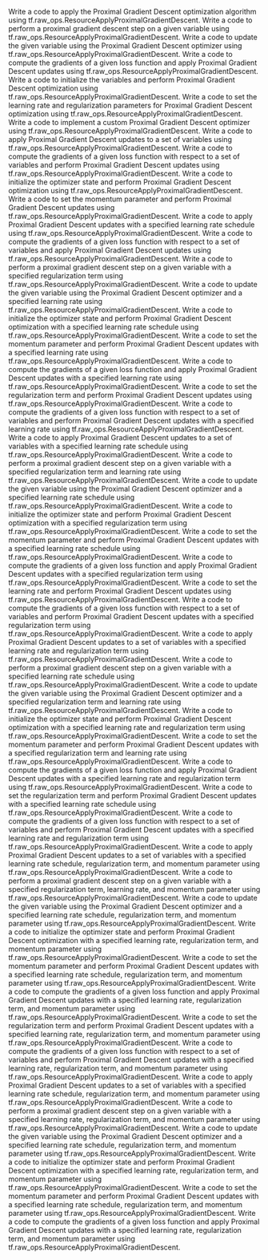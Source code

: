 Write a code to apply the Proximal Gradient Descent optimization algorithm using tf.raw_ops.ResourceApplyProximalGradientDescent.
Write a code to perform a proximal gradient descent step on a given variable using tf.raw_ops.ResourceApplyProximalGradientDescent.
Write a code to update the given variable using the Proximal Gradient Descent optimizer using tf.raw_ops.ResourceApplyProximalGradientDescent.
Write a code to compute the gradients of a given loss function and apply Proximal Gradient Descent updates using tf.raw_ops.ResourceApplyProximalGradientDescent.
Write a code to initialize the variables and perform Proximal Gradient Descent optimization using tf.raw_ops.ResourceApplyProximalGradientDescent.
Write a code to set the learning rate and regularization parameters for Proximal Gradient Descent optimization using tf.raw_ops.ResourceApplyProximalGradientDescent.
Write a code to implement a custom Proximal Gradient Descent optimizer using tf.raw_ops.ResourceApplyProximalGradientDescent.
Write a code to apply Proximal Gradient Descent updates to a set of variables using tf.raw_ops.ResourceApplyProximalGradientDescent.
Write a code to compute the gradients of a given loss function with respect to a set of variables and perform Proximal Gradient Descent updates using tf.raw_ops.ResourceApplyProximalGradientDescent.
Write a code to initialize the optimizer state and perform Proximal Gradient Descent optimization using tf.raw_ops.ResourceApplyProximalGradientDescent.
Write a code to set the momentum parameter and perform Proximal Gradient Descent updates using tf.raw_ops.ResourceApplyProximalGradientDescent.
Write a code to apply Proximal Gradient Descent updates with a specified learning rate schedule using tf.raw_ops.ResourceApplyProximalGradientDescent.
Write a code to compute the gradients of a given loss function with respect to a set of variables and apply Proximal Gradient Descent updates using tf.raw_ops.ResourceApplyProximalGradientDescent.
Write a code to perform a proximal gradient descent step on a given variable with a specified regularization term using tf.raw_ops.ResourceApplyProximalGradientDescent.
Write a code to update the given variable using the Proximal Gradient Descent optimizer and a specified learning rate using tf.raw_ops.ResourceApplyProximalGradientDescent.
Write a code to initialize the optimizer state and perform Proximal Gradient Descent optimization with a specified learning rate schedule using tf.raw_ops.ResourceApplyProximalGradientDescent.
Write a code to set the momentum parameter and perform Proximal Gradient Descent updates with a specified learning rate using tf.raw_ops.ResourceApplyProximalGradientDescent.
Write a code to compute the gradients of a given loss function and apply Proximal Gradient Descent updates with a specified learning rate using tf.raw_ops.ResourceApplyProximalGradientDescent.
Write a code to set the regularization term and perform Proximal Gradient Descent updates using tf.raw_ops.ResourceApplyProximalGradientDescent.
Write a code to compute the gradients of a given loss function with respect to a set of variables and perform Proximal Gradient Descent updates with a specified learning rate using tf.raw_ops.ResourceApplyProximalGradientDescent.
Write a code to apply Proximal Gradient Descent updates to a set of variables with a specified learning rate schedule using tf.raw_ops.ResourceApplyProximalGradientDescent.
Write a code to perform a proximal gradient descent step on a given variable with a specified regularization term and learning rate using tf.raw_ops.ResourceApplyProximalGradientDescent.
Write a code to update the given variable using the Proximal Gradient Descent optimizer and a specified learning rate schedule using tf.raw_ops.ResourceApplyProximalGradientDescent.
Write a code to initialize the optimizer state and perform Proximal Gradient Descent optimization with a specified regularization term using tf.raw_ops.ResourceApplyProximalGradientDescent.
Write a code to set the momentum parameter and perform Proximal Gradient Descent updates with a specified learning rate schedule using tf.raw_ops.ResourceApplyProximalGradientDescent.
Write a code to compute the gradients of a given loss function and apply Proximal Gradient Descent updates with a specified regularization term using tf.raw_ops.ResourceApplyProximalGradientDescent.
Write a code to set the learning rate and perform Proximal Gradient Descent updates using tf.raw_ops.ResourceApplyProximalGradientDescent.
Write a code to compute the gradients of a given loss function with respect to a set of variables and perform Proximal Gradient Descent updates with a specified regularization term using tf.raw_ops.ResourceApplyProximalGradientDescent.
Write a code to apply Proximal Gradient Descent updates to a set of variables with a specified learning rate and regularization term using tf.raw_ops.ResourceApplyProximalGradientDescent.
Write a code to perform a proximal gradient descent step on a given variable with a specified learning rate schedule using tf.raw_ops.ResourceApplyProximalGradientDescent.
Write a code to update the given variable using the Proximal Gradient Descent optimizer and a specified regularization term and learning rate using tf.raw_ops.ResourceApplyProximalGradientDescent.
Write a code to initialize the optimizer state and perform Proximal Gradient Descent optimization with a specified learning rate and regularization term using tf.raw_ops.ResourceApplyProximalGradientDescent.
Write a code to set the momentum parameter and perform Proximal Gradient Descent updates with a specified regularization term and learning rate using tf.raw_ops.ResourceApplyProximalGradientDescent.
Write a code to compute the gradients of a given loss function and apply Proximal Gradient Descent updates with a specified learning rate and regularization term using tf.raw_ops.ResourceApplyProximalGradientDescent.
Write a code to set the regularization term and perform Proximal Gradient Descent updates with a specified learning rate schedule using tf.raw_ops.ResourceApplyProximalGradientDescent.
Write a code to compute the gradients of a given loss function with respect to a set of variables and perform Proximal Gradient Descent updates with a specified learning rate and regularization term using tf.raw_ops.ResourceApplyProximalGradientDescent.
Write a code to apply Proximal Gradient Descent updates to a set of variables with a specified learning rate schedule, regularization term, and momentum parameter using tf.raw_ops.ResourceApplyProximalGradientDescent.
Write a code to perform a proximal gradient descent step on a given variable with a specified regularization term, learning rate, and momentum parameter using tf.raw_ops.ResourceApplyProximalGradientDescent.
Write a code to update the given variable using the Proximal Gradient Descent optimizer and a specified learning rate schedule, regularization term, and momentum parameter using tf.raw_ops.ResourceApplyProximalGradientDescent.
Write a code to initialize the optimizer state and perform Proximal Gradient Descent optimization with a specified learning rate, regularization term, and momentum parameter using tf.raw_ops.ResourceApplyProximalGradientDescent.
Write a code to set the momentum parameter and perform Proximal Gradient Descent updates with a specified learning rate schedule, regularization term, and momentum parameter using tf.raw_ops.ResourceApplyProximalGradientDescent.
Write a code to compute the gradients of a given loss function and apply Proximal Gradient Descent updates with a specified learning rate, regularization term, and momentum parameter using tf.raw_ops.ResourceApplyProximalGradientDescent.
Write a code to set the regularization term and perform Proximal Gradient Descent updates with a specified learning rate, regularization term, and momentum parameter using tf.raw_ops.ResourceApplyProximalGradientDescent.
Write a code to compute the gradients of a given loss function with respect to a set of variables and perform Proximal Gradient Descent updates with a specified learning rate, regularization term, and momentum parameter using tf.raw_ops.ResourceApplyProximalGradientDescent.
Write a code to apply Proximal Gradient Descent updates to a set of variables with a specified learning rate schedule, regularization term, and momentum parameter using tf.raw_ops.ResourceApplyProximalGradientDescent.
Write a code to perform a proximal gradient descent step on a given variable with a specified learning rate, regularization term, and momentum parameter using tf.raw_ops.ResourceApplyProximalGradientDescent.
Write a code to update the given variable using the Proximal Gradient Descent optimizer and a specified learning rate schedule, regularization term, and momentum parameter using tf.raw_ops.ResourceApplyProximalGradientDescent.
Write a code to initialize the optimizer state and perform Proximal Gradient Descent optimization with a specified learning rate, regularization term, and momentum parameter using tf.raw_ops.ResourceApplyProximalGradientDescent.
Write a code to set the momentum parameter and perform Proximal Gradient Descent updates with a specified learning rate schedule, regularization term, and momentum parameter using tf.raw_ops.ResourceApplyProximalGradientDescent.
Write a code to compute the gradients of a given loss function and apply Proximal Gradient Descent updates with a specified learning rate, regularization term, and momentum parameter using tf.raw_ops.ResourceApplyProximalGradientDescent.